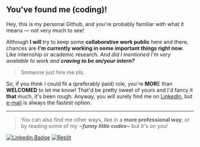 ## You've found me (coding)!

Hey, this is my personal Github, and you're probably familiar with what it means — not very much to see!

Although **I will** try to keep some **collaborative work public** here and there, chances are **I'm currently working in some important things right now**. Like internship or academic research. *And did I mentioned I'm very available to work and **craving to be an/your intern?***

> Someone just hire me pls.

So, if you think I could fit a (preferably paid) role, you're **MOR**E than **WELCOMED** to let me know! That'd be pretty sweet of yours and I'd fancy it **that** much, it's been rough. Anyway, you will surely find me on [LinkedIn](https://www.linkedin.com/in/lucasrgcruz/), but [e-mail](lucasrgcruz@gmail.com) is always the fastest option.

---

> You can also find me other ways, like in a **more professional way**, or by reading some of my ***\~funny little codes\~*** but it's on you!

[![Linkedin Badge](https://img.shields.io/badge/-professional%20way%20👔-blue?style=flat&logo=Linkedin&logoColor=white)](https://www.linkedin.com/in/lucasrgcruz/)
[![Replit](https://img.shields.io/badge/-little%20codes%20here%20👍-black?style=flat&logo=Replit&logoColor=white)](https://replit.com/@sbohfm)
